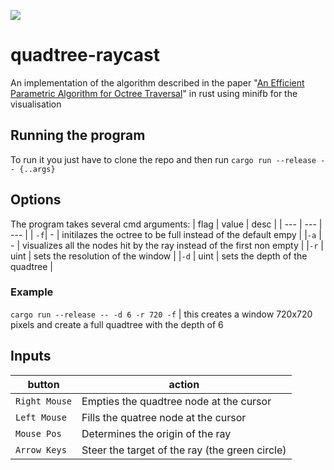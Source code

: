 ![](demo.gif)

# quadtree-raycast
An implementation of the algorithm described in the paper "[An Efficient Parametric Algorithm for Octree Traversal](https://www.researchgate.net/publication/2395157_An_Efficient_Parametric_Algorithm_for_Octree_Traversal)" in rust using minifb for the visualisation
## Running the program
To run it you just have to clone the repo and then run `cargo run --release -- {..args}`
## Options
The program takes several cmd arguments:
|  flag   |  value    | desc | 
| --- | ---  | --- |
| `-f`|   -   | initilazes the octree to be full instead of the default empy |
|`-a` | - | visualizes all the nodes hit by the ray instead of the first non empty |
|`-r` | uint | sets the resolution of the window |
|`-d` | uint | sets the depth of the quadtree | 
### Example
`cargo run --release -- -d 6 -r 720 -f` | this creates a window 720x720 pixels and create a full quadtree with the depth of 6

## Inputs
| button | action |
| --- | --- |
| `Right Mouse` | Empties the quadtree node at the cursor |
| `Left Mouse` | Fills the quatree node at the cursor |
| `Mouse Pos` | Determines the origin of the ray |
| `Arrow Keys` | Steer the target of the ray (the green circle) |
